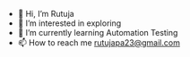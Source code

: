- 👋 Hi, I’m Rutuja
- 👀 I’m interested in exploring
- 🌱 I’m currently learning Automation Testing
- 📫 How to reach me rutujapa23@gmail.com

<!---
Rutujapa28/Rutujapa28 is a ✨ special ✨ repository because its `README.md` (this file) appears on your GitHub profile.
You can click the Preview link to take a look at your changes.
--->
